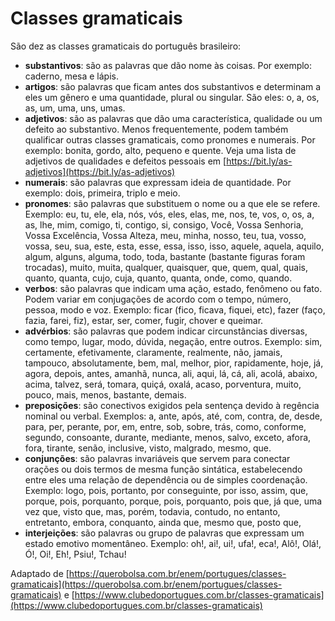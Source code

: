 # Classes gramaticais
São dez as classes gramaticais do português brasileiro:

* **substantivos**: são as palavras que dão nome às coisas. Por exemplo: caderno, mesa e lápis.
* **artigos**: são palavras que ficam antes dos substantivos e determinam a eles um gênero e uma quantidade, plural ou singular. São eles: o, a, os, as, um, uma, uns, umas.
* **adjetivos**: são as palavras que dão uma característica, qualidade ou um defeito ao substantivo. Menos frequentemente, podem também qualificar outras classes gramaticais, como pronomes e numerais. Por exemplo: bonita, gordo, alto, pequeno e quente. Veja uma lista de adjetivos de qualidades e defeitos pessoais em [https://bit.ly/as-adjetivos](https://bit.ly/as-adjetivos)
* **numerais**: são palavras que expressam ideia de quantidade. Por exemplo: dois, primeira, triplo e meio.
* **pronomes**: são palavras que substituem o nome ou a que ele se refere. Exemplo: eu, tu, ele, ela, nós, vós, eles, elas, me, nos, te, vos, o, os, a, as, lhe, mim, comigo, ti, contigo, si, consigo, Você, Vossa Senhoria, Vossa Excelência, Vossa Alteza, meu, minha, nosso, teu, tua, vosso, vossa, seu, sua, este, esta, esse, essa, isso, isso, aquele, aquela, aquilo, algum, alguns, alguma, todo, toda, bastante (bastante figuras foram trocadas), muito, muita, qualquer, quaisquer, que, quem, qual, quais, quanto, quanta, cujo, cuja, quanto, quanta, onde, como, quando.
* **verbos**: são palavras que indicam uma ação, estado, fenômeno ou fato. Podem variar em conjugações de acordo com o tempo, número, pessoa, modo e voz. Exemplo: ficar (fico, ficava, fiquei, etc), fazer (faço, fazia, farei, fiz), estar, ser, comer, fugir, chover e queimar.
* **advérbios**: são palavras que podem indicar circunstâncias diversas, como tempo, lugar, modo, dúvida, negação, entre outros. Exemplo: sim, certamente, efetivamente, claramente, realmente, não, jamais, tampouco, absolutamente, bem, mal, melhor, pior, rapidamente, hoje, já, agora, depois, antes, amanhã, nunca, ali, aqui, lá, cá, ali, acolá, abaixo, acima, talvez, será, tomara, quiçá, oxalá, acaso, porventura, muito, pouco, mais, menos, bastante, demais.
* **preposições**: são conectivos exigidos pela sentença devido à regência nominal ou verbal. Exemplos: a, ante, após, até, com, contra, de, desde, para, per, perante, por, em, entre, sob, sobre, trás, como, conforme, segundo, consoante, durante, mediante, menos, salvo, exceto, afora, fora, tirante, senão, inclusive, visto, malgrado, mesmo, que.
* **conjunções**: são palavras invariáveis que servem para conectar orações ou dois termos de mesma função sintática, estabelecendo entre eles uma relação de dependência ou de simples coordenação. Exemplo: logo, pois, portanto, por conseguinte, por isso, assim, que, porque, pois, porquanto, porque, pois, porquanto, pois que, já que, uma vez que, visto que, mas, porém, todavia, contudo, no entanto, entretanto, embora, conquanto, ainda que, mesmo que, posto que, 
* **interjeições**: são palavras ou grupo de palavras que expressam um estado emotivo momentâneo. Exemplo: oh!, ai!, ui!, ufa!, eca!, Alô!, Olá!, Ó!, Oi!, Eh!, Psiu!, Tchau!

Adaptado de [https://querobolsa.com.br/enem/portugues/classes-gramaticais](https://querobolsa.com.br/enem/portugues/classes-gramaticais) e [https://www.clubedoportugues.com.br/classes-gramaticais](https://www.clubedoportugues.com.br/classes-gramaticais)
